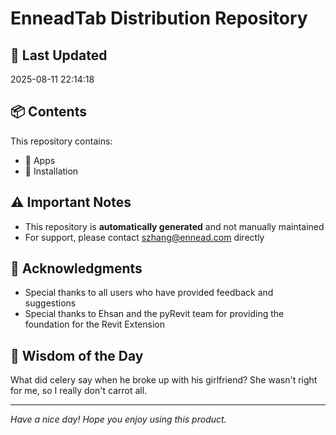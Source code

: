# EnneadTab Distribution Repository

## 📅 Last Updated
2025-08-11 22:14:18



## 📦 Contents
This repository contains:
- 📂 Apps
- 📂 Installation

## ⚠️ Important Notes
- This repository is **automatically generated** and not manually maintained
- For support, please contact szhang@ennead.com directly

## 🙏 Acknowledgments
- Special thanks to all users who have provided feedback and suggestions
- Special thanks to Ehsan and the pyRevit team for providing the foundation for the Revit Extension

## 💭 Wisdom of the Day
What did celery say when he broke up with his girlfriend? She wasn't right for me, so I really don't carrot all.

---
*Have a nice day! Hope you enjoy using this product.*
